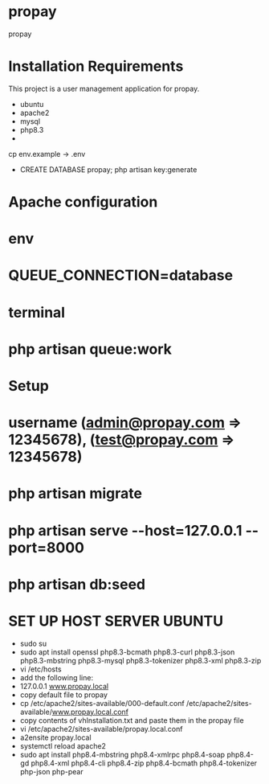 # propay
propay

# Installation Requirements
This project is a user management application for propay.
- ubuntu
- apache2
- mysql
- php8.3
-
cp env.example -> .env

- CREATE DATABASE propay;
php artisan key:generate
# Apache configuration

# env
# QUEUE_CONNECTION=database
# terminal 
# php artisan queue:work

# Setup 
# username (admin@propay.com => 12345678), (test@propay.com => 12345678)

# php artisan migrate
# php artisan serve --host=127.0.0.1 --port=8000
# php artisan db:seed

# SET UP HOST SERVER UBUNTU 
- sudo su
- sudo apt install openssl php8.3-bcmath php8.3-curl php8.3-json php8.3-mbstring php8.3-mysql php8.3-tokenizer php8.3-xml php8.3-zip
- vi /etc/hosts
- add the following line:
- 127.0.0.1       www.propay.local
- copy default file to propay
- cp /etc/apache2/sites-available/000-default.conf /etc/apache2/sites-available/www.propay.local.conf
- copy contents of vhInstallation.txt and paste them in the propay file
- vi /etc/apache2/sites-available/propay.local.conf
- a2ensite propay.local
- systemctl reload apache2
- sudo apt install php8.4-mbstring php8.4-xmlrpc php8.4-soap php8.4-gd php8.4-xml php8.4-cli php8.4-zip php8.4-bcmath php8.4-tokenizer php-json php-pear
